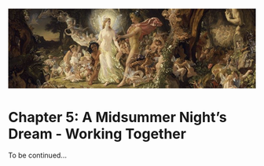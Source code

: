 ![chapter5](./img/chapter_5.png)
# Chapter 5: A Midsummer Night’s Dream - Working Together

To be continued...
